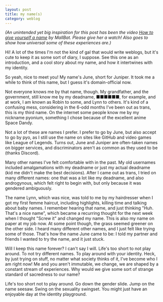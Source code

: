 ```yaml
---
layout: post
title: my name(s)
category: weblog
---
```

_(An unintended yet big inspiration for this post has been the video [How to give yourself a name](https://youtu.be/eoq2e4h_avs) by MallBat. Please give her a watch! Also goes to show how universal some of these experiences are.)_

Hi! A lot of the times I'm not the kind of gal that would write weblogs, but it's cute to keep it as some sort of diary, I suppose. See this one as an introduction, and a cool story about my name, and how it intertwines with my identity.

So yeah, nice to meet you! My name's June, short for Juniper. It took me a while to think of this name, but I guess it's domain-official now.

Not everyone knows me by that name, though. My grandfather, and the government, still know me by my deadname, ■■■■■■, for example, and at work, I am known as Robin to some, and Lynn to others. It's kind of a confusing mess, considering in the 6-odd months I've been out as trans, this is my third name. On the internet some people know me by my nickname pyonium, something I chose because of the excellent anime Space Dandy.

Not a lot of these are names I prefer. I prefer to go by June, but also accept to go by pyo, as I still use the name on sites like GitHub and video games like League of Legends. Turns out, June and Juniper are often-taken names on bigger services, and discriminators aren't as common as they used to be (thanks Discord).

Many other names I've felt comfortable with in the past. My old usernames included amalgamations with my deadname or just my actual deadname (kid me didn't make the best decisions). After I came out as trans, I tried on many different names: one that was a lot like my deadname, and also androgynous, which felt right to begin with, but only because it was gendered ambiguously. 

The name Lynn, which was nice, was told to me by my hairdresser when I got my first femme haircut, including highlights, killing time and talking about baby names. I remember hearing that name, and just thinking "Huh. That's a nice name", which became a recurring thought for the next week when I thought "Screw it" and changed my name. This is also my name on paper at my job now. At some point though, the grass seemed greener on the other side. I heard many different other names, and I just felt like trying some of those. That's how the name June came to be: I told my partner and friends I wanted to try the name, and it just stuck.

Will I keep this name forever? I can't say I will. Life's too short to not play around. To not try different names. To play around with your identity. Heck, by just trying on stuff, no matter what society thinks of it, I've become who I am right now! Me and you aren't immutable, we change, we are shaped by a constant stream of experiences. Why would we give some sort of strange standard of sacredness to our name?

Life's too short not to play around. Go down the gender slide. Jump on the name seesaw. Swing on the sexuality swingset. You might just have an enjoyable day at the identity playground.
